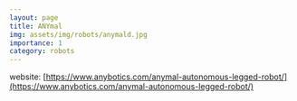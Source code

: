 ```yaml
---
layout: page
title: ANYmal
img: assets/img/robots/anymald.jpg
importance: 1
category: robots
---
```


website: [https://www.anybotics.com/anymal-autonomous-legged-robot/](https://www.anybotics.com/anymal-autonomous-legged-robot/)
